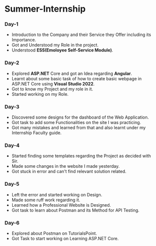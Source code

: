 # Summer-Internship
### Day-1
- Introduction to the Company and their Service they Offer including its Importance.
- Got and Understood my Role in the project.
- Understood **ESS(Emoloyee Self-Service Module)**.

### Day-2
- Explored **ASP.NET** Core and got an Idea regarding **Angular**.
- Learnt about some basic task of how to create basic webpage in ASP.NET Core using **Visual Studio 2022**.
- Got to know my Project and my role in it. 
- Started working on my Role.

### Day-3
- Discovered some designs for the dashboard of the Web Application.
- Got task to add some Functionalities on the site I was practicing.
- Got many mistakes and learned from that and also learnt under my Internship Faculty guide.

### Day-4
- Started finding some templates regarding the Project as decided with Sir.
- Made some changes in the website I made yesterday.
- Got stuck in error and can't find relevant solution related.

### Day-5
- Left the error and started working on Design.
- Made some ruff work regarding it. 
- Learned how a Professional Website is Designed.
- Got task to learn about Postman and its Method for API Testing.

### Day-6
- Explored about Postman on TutorialsPoint.
- Got Task to start working on Learning ASP.NET Core.